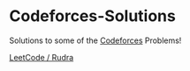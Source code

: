 # Codeforces-Solutions
Solutions to some of the [Codeforces](https://codeforces.com/) Problems!

[LeetCode / Rudra](https://leetcode.com/rudra14/)
